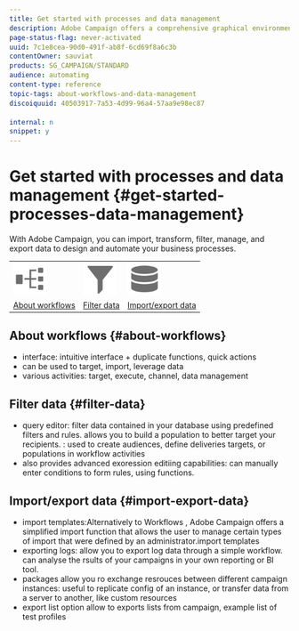 ```yaml
---
title: Get started with processes and data management
description: Adobe Campaign offers a comprehensive graphical environment that allows you to design and automate processes.
page-status-flag: never-activated
uuid: 7c1e8cea-90d0-491f-ab8f-6cd69f8a6c3b
contentOwner: sauviat
products: SG_CAMPAIGN/STANDARD
audience: automating
content-type: reference
topic-tags: about-workflows-and-data-management
discoiquuid: 40503917-7a53-4d99-96a4-57aa9e98ec87

internal: n
snippet: y
---
```


# Get started with processes and data management {#get-started-processes-data-management}

With Adobe Campaign, you can import, transform, filter, manage, and export data to design and automate your business processes.

<table>
<tr><td><img src="assets/do-not-localize/icon_workflows.svg" width="60px"></td><td><img src="assets/do-not-localize/icon_filter.svg"  width="60px"></td><td><img src="assets/do-not-localize/icon_manage.svg"  width="60px"></td></tr>
<tr><td><a href="#about-workflows">About workflows</a></td><td><a href="#filter-data">Filter data</a></td><td><a href="#import-export-data">Import/export data</a></td></tr>
</table>

## About workflows {#about-workflows}

- interface: intuitive interface + duplicate functions, quick actions
- can be used to target, import, leverage data
- various activities: target, execute, channel, data management

## Filter data {#filter-data}

- query editor: filter data contained in your database using predefined filters and rules. allows you to build a population to better target your recipients. : used to create audiences, define deliveries targets, or populations in workflow activities
- also provides advanced exoression editiing capabilities: can manually enter conditions to form rules, using functions.

## Import/export data {#import-export-data}

- import templates:Alternatively to Workflows , Adobe Campaign offers a simplified import function that allows the user to manage certain types of import that were defined by an administrator.import templates
- exporting logs: allow you to export log data through a simple workflow. can analyse the rsults of your campaigns in your own reporting or BI tool.
- packages allow you ro exchange resrouces between different campaign instances: useful to replicate config of an instance, or transfer data from a server to another, like custom resources
- export list option allow to exports lists from campaign, example list of test profiles